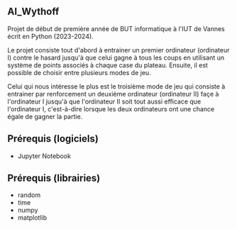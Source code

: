 ## AI_Wythoff

Projet de début de première année de BUT informatique à l'IUT de Vannes écrit en Python (2023-2024).

Le projet consiste tout d'abord à entrainer un premier ordinateur (ordinateur I) contre le hasard jusqu'à que celui gagne à tous les coups en utilisant un système de points associés à chaque case du plateau. Ensuite, il est possible de choisir entre plusieurs modes de jeu.

Celui qui nous intéresse le plus est le troisième mode de jeu qui consiste à entrainer par renforcement un deuxième ordinateur (ordinateur II) façe à l'ordinateur I jusqu'à que l'ordinateur II soit tout aussi efficace que l'ordinateur I, c'est-à-dire lorsque les deux ordinateurs ont une chance égale de gagner la partie.

## Prérequis (logiciels)

- Jupyter Notebook

## Prérequis (librairies)

- random
- time
- numpy
- matplotlib

